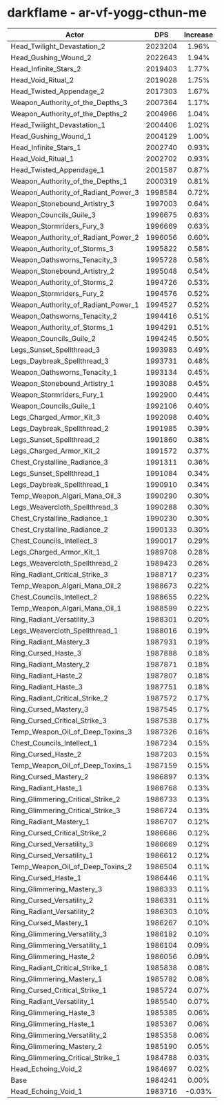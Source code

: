 # darkflame - ar-vf-yogg-cthun-me
| Actor | DPS | Increase |
|---|:---:|:---:|
|Head_Twilight_Devastation_2|2023204|1.96%|
|Head_Gushing_Wound_2|2022643|1.94%|
|Head_Infinite_Stars_2|2019403|1.77%|
|Head_Void_Ritual_2|2019028|1.75%|
|Head_Twisted_Appendage_2|2017303|1.67%|
|Weapon_Authority_of_the_Depths_3|2007364|1.17%|
|Weapon_Authority_of_the_Depths_2|2004966|1.04%|
|Head_Twilight_Devastation_1|2004406|1.02%|
|Head_Gushing_Wound_1|2004129|1.00%|
|Head_Infinite_Stars_1|2002740|0.93%|
|Head_Void_Ritual_1|2002702|0.93%|
|Head_Twisted_Appendage_1|2001587|0.87%|
|Weapon_Authority_of_the_Depths_1|2000319|0.81%|
|Weapon_Authority_of_Radiant_Power_3|1998584|0.72%|
|Weapon_Stonebound_Artistry_3|1997003|0.64%|
|Weapon_Councils_Guile_3|1996675|0.63%|
|Weapon_Stormriders_Fury_3|1996669|0.63%|
|Weapon_Authority_of_Radiant_Power_2|1996056|0.60%|
|Weapon_Authority_of_Storms_3|1995822|0.58%|
|Weapon_Oathsworns_Tenacity_3|1995728|0.58%|
|Weapon_Stonebound_Artistry_2|1995048|0.54%|
|Weapon_Authority_of_Storms_2|1994726|0.53%|
|Weapon_Stormriders_Fury_2|1994576|0.52%|
|Weapon_Authority_of_Radiant_Power_1|1994527|0.52%|
|Weapon_Oathsworns_Tenacity_2|1994416|0.51%|
|Weapon_Authority_of_Storms_1|1994291|0.51%|
|Weapon_Councils_Guile_2|1994245|0.50%|
|Legs_Sunset_Spellthread_3|1993983|0.49%|
|Legs_Daybreak_Spellthread_3|1993731|0.48%|
|Weapon_Oathsworns_Tenacity_1|1993134|0.45%|
|Weapon_Stonebound_Artistry_1|1993088|0.45%|
|Weapon_Stormriders_Fury_1|1992900|0.44%|
|Weapon_Councils_Guile_1|1992106|0.40%|
|Legs_Charged_Armor_Kit_3|1992098|0.40%|
|Legs_Daybreak_Spellthread_2|1991985|0.39%|
|Legs_Sunset_Spellthread_2|1991860|0.38%|
|Legs_Charged_Armor_Kit_2|1991572|0.37%|
|Chest_Crystalline_Radiance_3|1991311|0.36%|
|Legs_Sunset_Spellthread_1|1991084|0.34%|
|Legs_Daybreak_Spellthread_1|1990910|0.34%|
|Temp_Weapon_Algari_Mana_Oil_3|1990290|0.30%|
|Legs_Weavercloth_Spellthread_3|1990288|0.30%|
|Chest_Crystalline_Radiance_1|1990230|0.30%|
|Chest_Crystalline_Radiance_2|1990133|0.30%|
|Chest_Councils_Intellect_3|1990017|0.29%|
|Legs_Charged_Armor_Kit_1|1989708|0.28%|
|Legs_Weavercloth_Spellthread_2|1989423|0.26%|
|Ring_Radiant_Critical_Strike_3|1988717|0.23%|
|Temp_Weapon_Algari_Mana_Oil_2|1988673|0.22%|
|Chest_Councils_Intellect_2|1988655|0.22%|
|Temp_Weapon_Algari_Mana_Oil_1|1988599|0.22%|
|Ring_Radiant_Versatility_3|1988301|0.20%|
|Legs_Weavercloth_Spellthread_1|1988016|0.19%|
|Ring_Radiant_Mastery_3|1987931|0.19%|
|Ring_Cursed_Haste_3|1987888|0.18%|
|Ring_Radiant_Mastery_2|1987871|0.18%|
|Ring_Radiant_Haste_2|1987807|0.18%|
|Ring_Radiant_Haste_3|1987751|0.18%|
|Ring_Radiant_Critical_Strike_2|1987572|0.17%|
|Ring_Cursed_Mastery_3|1987545|0.17%|
|Ring_Cursed_Critical_Strike_3|1987538|0.17%|
|Temp_Weapon_Oil_of_Deep_Toxins_3|1987326|0.16%|
|Chest_Councils_Intellect_1|1987234|0.15%|
|Ring_Cursed_Haste_2|1987203|0.15%|
|Temp_Weapon_Oil_of_Deep_Toxins_1|1987159|0.15%|
|Ring_Cursed_Mastery_2|1986897|0.13%|
|Ring_Radiant_Haste_1|1986768|0.13%|
|Ring_Glimmering_Critical_Strike_2|1986733|0.13%|
|Ring_Glimmering_Critical_Strike_3|1986724|0.13%|
|Ring_Radiant_Mastery_1|1986707|0.12%|
|Ring_Cursed_Critical_Strike_2|1986686|0.12%|
|Ring_Cursed_Versatility_3|1986669|0.12%|
|Ring_Cursed_Versatility_1|1986612|0.12%|
|Temp_Weapon_Oil_of_Deep_Toxins_2|1986504|0.11%|
|Ring_Cursed_Haste_1|1986446|0.11%|
|Ring_Glimmering_Mastery_3|1986333|0.11%|
|Ring_Cursed_Versatility_2|1986331|0.11%|
|Ring_Radiant_Versatility_2|1986303|0.10%|
|Ring_Cursed_Mastery_1|1986267|0.10%|
|Ring_Glimmering_Versatility_3|1986182|0.10%|
|Ring_Glimmering_Versatility_1|1986104|0.09%|
|Ring_Glimmering_Haste_2|1986056|0.09%|
|Ring_Radiant_Critical_Strike_1|1985838|0.08%|
|Ring_Glimmering_Mastery_1|1985782|0.08%|
|Ring_Cursed_Critical_Strike_1|1985724|0.07%|
|Ring_Radiant_Versatility_1|1985540|0.07%|
|Ring_Glimmering_Haste_3|1985385|0.06%|
|Ring_Glimmering_Haste_1|1985367|0.06%|
|Ring_Glimmering_Versatility_2|1985358|0.06%|
|Ring_Glimmering_Mastery_2|1985190|0.05%|
|Ring_Glimmering_Critical_Strike_1|1984788|0.03%|
|Head_Echoing_Void_2|1984697|0.02%|
|Base|1984241|0.00%|
|Head_Echoing_Void_1|1983716|-0.03%|
